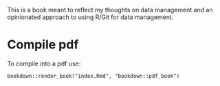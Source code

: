 This is a book meant to reflect my thoughts on data management and 
an opinionated approach to using R/Git for data management. 

# Compile pdf

To compile into a pdf use:

    bookdown::render_book("index.Rmd", "bookdown::pdf_book")
